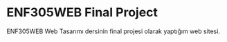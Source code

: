 # ENF305WEB Final Project

ENF305WEB Web Tasarımı dersinin final projesi olarak yaptığım web sitesi.